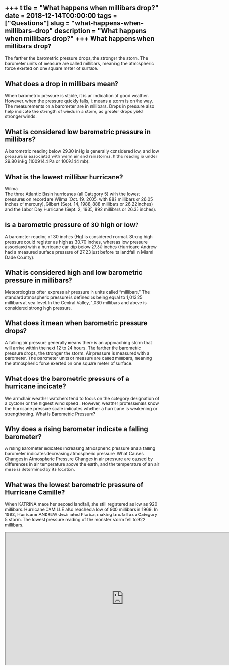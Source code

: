 +++
title = "What happens when millibars drop?"
date = 2018-12-14T00:00:00
tags = ["Questions"]
slug = "what-happens-when-millibars-drop"
description = "What happens when millibars drop?"
+++
What happens when millibars drop?
---------------------------------

The farther the barometric pressure drops, the stronger the storm. The barometer units of measure are called millibars, meaning the atmospheric force exerted on one square meter of surface.

What does a drop in millibars mean?
-----------------------------------

When barometric pressure is stable, it is an indication of good weather. However, when the pressure quickly falls, it means a storm is on the way. The measurements on a barometer are in millibars. Drops in pressure also help indicate the strength of winds in a storm, as greater drops yield stronger winds.

What is considered low barometric pressure in millibars?
--------------------------------------------------------

A barometric reading below 29.80 inHg is generally considered low, and low pressure is associated with warm air and rainstorms. If the reading is under 29.80 inHg (100914.4 Pa or 1009.144 mb):

What is the lowest millibar hurricane?
--------------------------------------

Wilma  
The three Atlantic Basin hurricanes (all Category 5) with the lowest pressures on record are Wilma (Oct. 19, 2005, with 882 millibars or 26.05 inches of mercury), Gilbert (Sept. 14, 1988, 888 millibars or 26.22 inches) and the Labor Day Hurricane (Sept. 2, 1935, 892 millibars or 26.35 inches).

Is a barometric pressure of 30 high or low?
-------------------------------------------

A barometer reading of 30 inches (Hg) is considered normal. Strong high pressure could register as high as 30.70 inches, whereas low pressure associated with a hurricane can dip below 27.30 inches (Hurricane Andrew had a measured surface pressure of 27.23 just before its landfall in Miami Dade County).

What is considered high and low barometric pressure in millibars?
-----------------------------------------------------------------

Meteorologists often express air pressure in units called “millibars.” The standard atmospheric pressure is defined as being equal to 1,013.25 millibars at sea level. In the Central Valley, 1,030 millibars and above is considered strong high pressure.

What does it mean when barometric pressure drops?
-------------------------------------------------

A falling air pressure generally means there is an approaching storm that will arrive within the next 12 to 24 hours. The farther the barometric pressure drops, the stronger the storm. Air pressure is measured with a barometer. The barometer units of measure are called millibars, meaning the atmospheric force exerted on one square meter of surface.

What does the barometric pressure of a hurricane indicate?
----------------------------------------------------------

We armchair weather watchers tend to focus on the category designation of a cyclone or the highest wind speed . However, weather professionals know the hurricane pressure scale indicates whether a hurricane is weakening or strengthening. What Is Barometric Pressure?

Why does a rising barometer indicate a falling barometer?
---------------------------------------------------------

A rising barometer indicates increasing atmospheric pressure and a falling barometer indicates decreasing atmospheric pressure. What Causes Changes in Atmospheric Pressure Changes in air pressure are caused by differences in air temperature above the earth, and the temperature of an air mass is determined by its location.

What was the lowest barometric pressure of Hurricane Camille?
-------------------------------------------------------------

When KATRINA made her second landfall, she still registered as low as 920 millibars. Hurricane CAMILLE also reached a low of 900 millibars in 1969. In 1992, Hurricane ANDREW decimated Florida, making landfall as a Category 5 storm. The lowest pressure reading of the monster storm fell to 922 millibars.

<iframe allow="accelerometer; autoplay; clipboard-write; encrypted-media; gyroscope; picture-in-picture" allowfullscreen="" class="__youtube_prefs__  epyt-is-override  no-lazyload" data-no-lazy="1" data-origheight="433" data-origwidth="770" data-skipgform_ajax_framebjll="" height="433" id="_ytid_93505" loading="lazy" src="https://www.youtube.com/embed/ieq-kRxdLaw?enablejsapi=1&autoplay=0&cc_load_policy=0&cc_lang_pref=&iv_load_policy=1&loop=0&modestbranding=0&rel=1&fs=1&playsinline=0&autohide=2&theme=dark&color=red&controls=1&" title="YouTube player" width="770"></iframe>